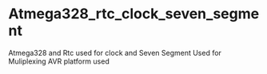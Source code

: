 # Atmega328_rtc_clock_seven_segment
Atmega328 and Rtc used for clock and Seven Segment Used for Muliplexing AVR platform used 
